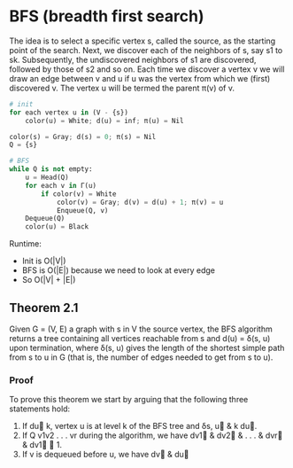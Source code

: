 # BFS (breadth first search)
The idea is to select a specific vertex s, called the source, as the starting point of the search. Next, we discover each of the neighbors of s, say s1 to sk. Subsequently, the undiscovered neighbors of s1 are discovered, followed by those of s2 and so on. Each time we discover a vertex v we will draw an edge between v and u if u was the vertex from which we (first) discovered v. The vertex u will be termed the parent π(v) of v.
```python
# init
for each vertex u in (V - {s}) 
	color(u) = White; d(u) = inf; π(u) = Nil 

color(s) = Gray; d(s) = 0; π(s) = Nil 
Q = {s} 

# BFS 
while Q is not empty:
	u = Head(Q) 
	for each v in Γ(u) 
		if color(v) = White 
			color(v) = Gray; d(v) = d(u) + 1; π(v) = u 
			Enqueue(Q, v) 
	Dequeue(Q)
	color(u) = Black
```
Runtime: 
- Init is O(|V|)
- BFS is O(|E|) because we need to look at every edge
- So O(|V| + |E|)
## Theorem 2.1 
Given G = (V, E) a graph with s in V the source vertex, the BFS algorithm returns a tree containing all vertices reachable from s and d(u) = δ(s, u) upon termination, where δ(s, u) gives the length of the shortest simple path from s to u in G (that is, the number of edges needed to get from s to u).
### Proof
To prove this theorem we start by arguing that the following three statements hold:
1. If du  k, vertex u is at level k of the BFS tree and δs, u & k  du. 
2. If Q  v1v2 . . . vr during the algorithm, we have dv1 & dv2 & . . . & dvr & dv1  1. 
3. If v is dequeued before u, we have dv & du